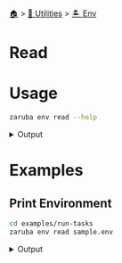 <!--startTocHeader-->
[🏠](../../README.md) > [🔧 Utilities](../README.md) > [🏝️ Env](README.md)
# Read
<!--endTocHeader-->

# Usage

<!--startCode-->
```bash
zaruba env read --help
```
 
<details>
<summary>Output</summary>
 
```````
Read environment variable from env file and return a jsonMap.

Usage:
  zaruba env read <strFileName> [flags]

Examples:

> cat .env
SERVER=localhost
PORT=3306
> zaruba env read .env
{"SERVER": "localhost", "PORT": "3306"}


Flags:
  -h, --help            help for read
  -p, --prefix string   environment prefix
```````
</details>
<!--endCode-->

# Examples

## Print Environment

<!--startCode-->
```bash
cd examples/run-tasks
zaruba env read sample.env
```
 
<details>
<summary>Output</summary>
 
```````
{"GREETINGS":"Hola"}
```````
</details>
<!--endCode-->

<!--startTocSubTopic-->
<!--endTocSubTopic-->